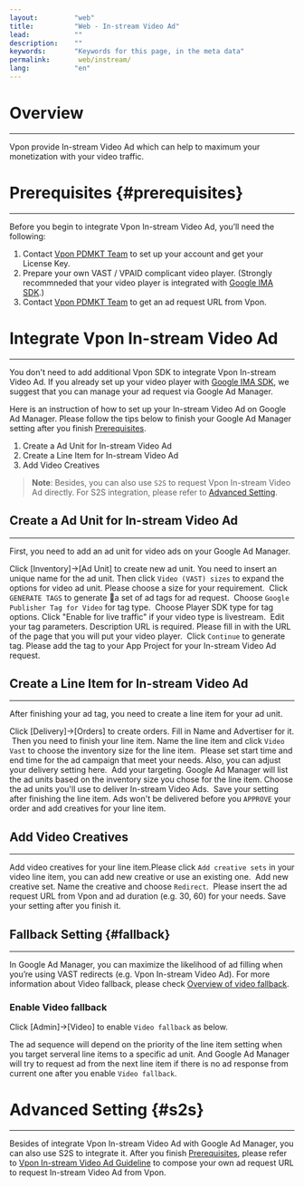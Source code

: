 ```yaml
---
layout:         "web"
title:          "Web - In-stream Video Ad"
lead:           ""
description:    ""
keywords:       "Keywords for this page, in the meta data"
permalink:       web/instream/
lang:           "en"
---
```

# Overview
---
Vpon provide In-stream Video Ad which can help to maximum your monetization with your video traffic.

# Prerequisites {#prerequisites}
---
Before you begin to integrate Vpon In-stream Video Ad, you’ll need the following:

1. Contact [Vpon PDMKT Team] to set up your account and get your License Key.
2. Prepare your own VAST / VPAID complicant video player. (Strongly recommneded that your video player is integrated with [Google IMA SDK].)
3. Contact [Vpon PDMKT Team] to get an ad request URL from Vpon.

# Integrate Vpon In-stream Video Ad
---
You don't need to add additional Vpon SDK to integrate Vpon In-stream Video Ad. If you already set up your video player with [Google IMA SDK], we suggest that you can manage your ad request via Google Ad Manager.

Here is an instruction of how to set up your In-stream Video Ad on Google Ad Manager. Please follow the tips below to finish your Google Ad Manager setting after you finish [Prerequisites].

1. Create a Ad Unit for In-stream Video Ad
2. Create a Line Item for In-stream Video Ad
3. Add Video Creatives

> **Note**: Besides, you can also use `S2S` to request Vpon In-stream Video Ad directly. For S2S integration, please refer to [Advanced Setting].

## Create a Ad Unit for In-stream Video Ad
---
First, you need to add an ad unit for video ads on your Google Ad Manager.

Click [Inventory]→[Ad Unit] to create new ad unit. You need to insert an unique name for the ad unit. Then click `Video (VAST) sizes` to expand the options for video ad unit. Please choose a size for your requirement.
<img src="{{site.imgurl}}/instream_15.png" alt="" class="width-600"/>
Click `GENERATE TAGS` to generate a set of ad tags for ad request.
<img src="{{site.imgurl}}/instream_16.png" alt="" class="width-600"/>
Choose `Google Publisher Tag for Video` for tag type.
<img src="{{site.imgurl}}/instream_17.png" alt="" class="width-600"/>
Choose Player SDK type for tag options. Click "Enable for live traffic" if your video type is livestream.
<img src="{{site.imgurl}}/instream_18.png" alt="" class="width-600"/>
Edit your tag parameters. Description URL is required. Please fill in with the URL of the page that you will put your video player.
<img src="{{site.imgurl}}/instream_19.png" alt="" class="width-600"/>
Click `Continue` to generate tag. Please add the tag to your App Project for your In-stream Video Ad request.
<img src="{{site.imgurl}}/instream_20.png" alt="" class="width-600"/>

## Create a Line Item for In-stream Video Ad
---
After finishing your ad tag, you need to create a line item for your ad unit.

Click [Delivery]→[Orders] to create orders. Fill in Name and Advertiser for it.
<img src="{{site.imgurl}}/instream_21.png" alt="" class="width-600"/>
Then you need to finish your line item. Name the line item and click `Video Vast` to choose the inventory size for the line item.
<img src="{{site.imgurl}}/instream_22.png" alt="" class="width-600"/>
Please set start time and end time for the ad campaign that meet your needs. Also, you can adjust your delivery setting here.
<img src="{{site.imgurl}}/instream_23.png" alt="" class="width-600"/>
Add your targeting. Google Ad Manager will list the ad units based on the inventory size you chose for the line item. Choose the ad units you'll use to deliver In-stream Video Ads.
<img src="{{site.imgurl}}/instream_24.png" alt="" class="width-600"/>
Save your setting after finishing the line item. Ads won't be delivered before you `APPROVE` your order and add creatives for your line item.
<img src="{{site.imgurl}}/instream_25.png" alt="" class="width-600"/>

## Add Video Creatives
---
Add video creatives for your line item.Please click `Add creative sets` in your video line item, you can add new creative or use an existing one.
<img src="{{site.imgurl}}/instream_26.png" alt="" class="width-600"/>
Add new creative set. Name the creative and choose `Redirect`.
<img src="{{site.imgurl}}/instream_27.png" alt="" class="width-600"/>
Please insert the ad request URL from Vpon and ad duration (e.g. 30, 60) for your needs. Save your setting after you finish it.
<img src="{{site.imgurl}}/instream_28.png" alt="" class="width-600"/>

## Fallback Setting {#fallback}
---
In Google Ad Manager, you can maximize the likelihood of ad filling when you’re using VAST redirects (e.g. Vpon In-stream Video Ad). For more information about Video fallback, please check [Overview of video fallback].

### Enable Video fallback
Click [Admin]→[Video] to enable `Video fallback` as below.
<img src="{{site.imgurl}}/instream_fallback_03.png" alt="" class="width-600"/>

The ad sequence will depend on the priority of the line item setting when you target serveral line items to a specific ad unit. And Google Ad Manager will try to request ad from the next line item if there is no ad response from current one after you enable `Video fallback`.

# Advanced Setting {#s2s}
---
Besides of integrate Vpon In-stream Video Ad with Google Ad Manager, you can also use S2S to integrate it. After you finish [Prerequisites], please refer to [Vpon In-stream Video Ad Guideline] to compose your own ad request URL to request In-stream Video Ad from Vpon.



[Vpon PDMKT Team]: mailto:partner.service@vpon.com
[Google IMA SDK]: https://developers.google.com/interactive-media-ads/docs/sdks/html5/
[Prerequisites]: {{site.baseurl}}/android/instream/#prerequisites
[Advanced Setting]: {{site.baseurl}}/android/instream/#s2s
[Vpon In-stream Video Ad Guideline]: {{site.dnldurl}}/Vpon_In_stream_Video_Ad_Guideline.pdf
[Overview of video fallback]: https://support.google.com/admanager/answer/3007370?hl=en